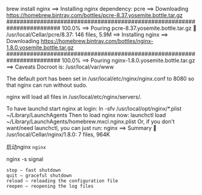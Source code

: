 brew install nginx
==> Installing nginx dependency: pcre
==> Downloading https://homebrew.bintray.com/bottles/pcre-8.37.yosemite.bottle.tar.gz
######################################################################## 100.0%
==> Pouring pcre-8.37.yosemite.bottle.tar.gz
🍺  /usr/local/Cellar/pcre/8.37: 146 files, 5.9M
==> Installing nginx
==> Downloading https://homebrew.bintray.com/bottles/nginx-1.8.0.yosemite.bottle.tar.gz
######################################################################## 100.0%
==> Pouring nginx-1.8.0.yosemite.bottle.tar.gz
==> Caveats
Docroot is: /usr/local/var/www

The default port has been set in /usr/local/etc/nginx/nginx.conf to 8080 so that
nginx can run without sudo.

nginx will load all files in /usr/local/etc/nginx/servers/.


To have launchd start nginx at login:
    ln -sfv /usr/local/opt/nginx/*.plist ~/Library/LaunchAgents
Then to load nginx now:
    launchctl load ~/Library/LaunchAgents/homebrew.mxcl.nginx.plist
Or, if you don't want/need launchctl, you can just run:
    nginx
==> Summary
🍺  /usr/local/Cellar/nginx/1.8.0: 7 files, 964K

启动nginx
`nginx`

nginx -s signal

```
stop — fast shutdown
quit — graceful shutdown
reload — reloading the configuration file
reopen — reopening the log files
```

